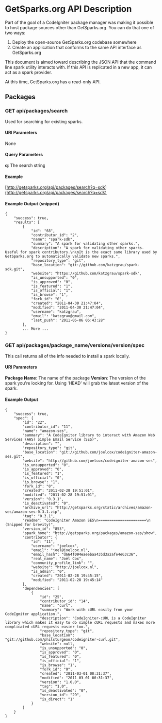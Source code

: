 # GetSparks.org API Description

Part of the goal of a CodeIgniter package manager was making it possible to
host package sources other than GetSparks.org. You can do that one of two ways:

1. Deploy the open-source GetSparks.org codebase somewhere
2. Create an application that conforms to the same API interface as GetSparks.org

This document is aimed toward describing the JSON API that the command line 
spark utility interacts with. If this API is replicated in a new app, it can
act as a spark provider.

At this time, GetSparks.org has a read-only API.

## Packages

### GET api/packages/search

Used for searching for existing sparks.

#### URI Parameters

None

#### Query Parameters

**q**: The search string

#### Example

[http://getsparks.org/api/packages/search?q=sdk](http://getsparks.org/api/packages/search?q=sdk)

#### Example Output (snipped)

	{
	    "success": true,
	    "results": [
	        {
	            "id": "68",
	            "contributor_id": "2",
	            "name": "spark-sdk",
	            "summary": "A spark for validating other sparks.",
	            "description": "A spark for validating other sparks. Useful for spark contributors.\n\nIt is the exact same library used by GetSparks.org to automatically validate new sparks.",
	            "repository_type": "git",
	            "base_location": "git://github.com/katzgrau/spark-sdk.git",
	            "website": "https://github.com/katzgrau/spark-sdk",
	            "is_unsupported": "0",
	            "is_approved": "0",
	            "is_featured": "1",
	            "is_official": "1",
	            "is_browse": "1",
	            "fork_id": "0",
	            "created": "2011-04-30 21:47:04",
	            "modified": "2011-04-30 21:47:04",
	            "username": "katzgrau",
	            "email": "katzgrau@gmail.com",
	            "last_push": "2011-05-06 06:43:28"
	        },
	        ... More ...
	}

### GET api/packages/**package_name**/versions/**version**/spec

This call returns all of the info needed to install a spark locally.

#### URI Parameters

**Package Name**: The name of the package
**Version**: The version of the spark you're looking for. Using 'HEAD' will
 grab the latest version of the spark.

#### Example Output

    {
        "success": true,
        "spec": {
            "id": "22",
            "contributor_id": "11",
            "name": "amazon-ses",
            "summary": "A CodeIgniter library to interact with Amazon Web Services (AWS) Simple Email Service (SES)",
            "description": "",
            "repository_type": "git",
            "base_location": "git://github.com/joelcox/codeigniter-amazon-ses.git",
            "website": "http://github.com/joelcox/codeigniter-amazon-ses",
            "is_unsupported": "0",
            "is_approved": "0",
            "is_featured": "1",
            "is_official": "0",
            "is_browse": "1",
            "fork_id": "0",
            "created": "2011-02-28 19:51:01",
            "modified": "2011-02-28 19:51:01",
            "version": "0.3.1",
            "is_deactivated": "0",
            "archive_url": "http://getsparks.org/static/archives/amazon-ses/amazon-ses-0.3.1.zip",
            "tag": "0.3.1",
            "readme": "CodeIgniter Amazon SES\n======================\n (Snipped for brevity)",
            "version_id": "853",
            "spark_home": "http://getsparks.org/packages/amazon-ses/show",
            "contributor": {
                "id": "11",
                "username": "joelcox",
                "email": "joel@joelcox.nl",
                "email_hash": "d664f094eaeebaa43bd3a2afe4e63c36",
                "real_name": "Joël Cox",
                "community_profile_link": "",
                "website": "http://joelcox.nl",
                "is_admin": "0",
                "created": "2011-02-28 19:45:15",
                "modified": "2011-02-28 19:45:14"
            },
            "dependencies": [
                {
                    "id": "25",
                    "contributor_id": "14",
                    "name": "curl",
                    "summary": "Work with cURL easily from your CodeIgniter application.",
                    "description": "CodeIgniter-cURL is a CodeIgniter library which makes it easy to do simple cURL requests and makes more complicated cURL requests easier too.",
                    "repository_type": "git",
                    "base_location": "git://github.com/philsturgeon/codeigniter-curl.git",
                    "website": null,
                    "is_unsupported": "0",
                    "is_approved": "0",
                    "is_featured": "0",
                    "is_official": "1",
                    "is_browse": "1",
                    "fork_id": "0",
                    "created": "2011-03-01 00:31:37",
                    "modified": "2011-03-01 00:31:37",
                    "version": "1.0.0",
                    "tag": "1.0",
                    "is_deactivated": "0",
                    "version_id": "29",
                    "is_direct": "1"
                }
            ]
        }
    }